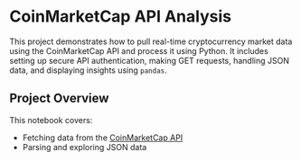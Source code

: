 # CoinMarketCap API Analysis

This project demonstrates how to pull real-time cryptocurrency market data using the CoinMarketCap API and process it using Python. It includes setting up secure API authentication, making GET requests, handling JSON data, and displaying insights using `pandas`.

## Project Overview

This notebook covers:
- Fetching data from the [CoinMarketCap API](https://coinmarketcap.com/api/)
- Parsing and exploring JSON data
